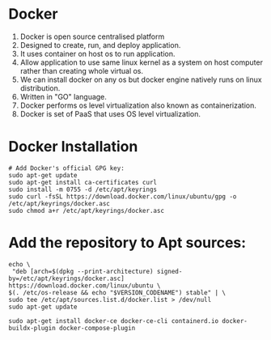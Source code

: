 #   Docker 
1.  Docker is open source centralised platform
2.  Designed to create, run, and deploy application.
3.  It uses container on host os to run application.
4.  Allow application to use same linux kernel as a system on host computer rather than creating whole virtual os.
5.  We can install docker on any os but docker engine natively runs on linux distribution.
6.  Written in "GO" language.
7.  Docker performs os level virtualization also known as containerization.
8.  Docker is set of PaaS that uses OS level virtualization.

#   Docker Installation
    # Add Docker's official GPG key:
    sudo apt-get update
    sudo apt-get install ca-certificates curl
    sudo install -m 0755 -d /etc/apt/keyrings
    sudo curl -fsSL https://download.docker.com/linux/ubuntu/gpg -o /etc/apt/keyrings/docker.asc
    sudo chmod a+r /etc/apt/keyrings/docker.asc

#   Add the repository to Apt sources:
    echo \
     "deb [arch=$(dpkg --print-architecture) signed-by=/etc/apt/keyrings/docker.asc] https://download.docker.com/linux/ubuntu \
    $(. /etc/os-release && echo "$VERSION_CODENAME") stable" | \
    sudo tee /etc/apt/sources.list.d/docker.list > /dev/null
    sudo apt-get update

    sudo apt-get install docker-ce docker-ce-cli containerd.io docker-buildx-plugin docker-compose-plugin